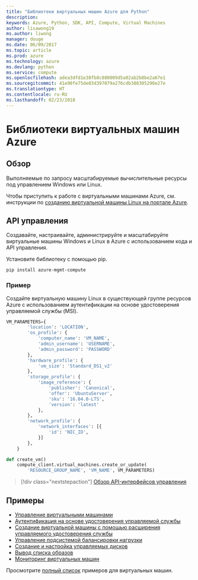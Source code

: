 ```yaml
---
title: "Библиотеки виртуальных машин Azure для Python"
description: 
keywords: Azure, Python, SDK, API, Compute, Virtual Machines
author: lisawong19
ms.author: liwong
manager: douge
ms.date: 06/09/2017
ms.topic: article
ms.prod: azure
ms.technology: azure
ms.devlang: python
ms.service: compute
ms.openlocfilehash: adea3dfd1e38fb8c880009d5a02ab2b8be2a67e1
ms.sourcegitcommit: 41e90fe75de03d397079a276cdb388305290e27e
ms.translationtype: HT
ms.contentlocale: ru-RU
ms.lasthandoff: 02/23/2018
---
```

# <a name="azure-virtual-machine-libraries"></a>Библиотеки виртуальных машин Azure

## <a name="overview"></a>Обзор

Выполняемые по запросу масштабируемые вычислительные ресурсы под управлением Windows или Linux.

Чтобы приступить к работе с виртуальными машинами Azure, см. инструкции по [созданию виртуальной машины Linux на портале Azure](/azure/virtual-machines/linux/quick-create-portal).

## <a name="management-api"></a>API управления

Создавайте, настраивайте, администрируйте и масштабируйте виртуальные машины Windows и Linux в Azure с использованием кода и API управления.

Установите библиотеку с помощью pip.

```bash
pip install azure-mgmt-compute 
```   

### <a name="example"></a>Пример

Создайте виртуальную машину Linux в существующей группе ресурсов Azure с использованием аутентификации на основе удостоверения управляемой службы (MSI).

```python
VM_PARAMETERS={
        'location': 'LOCATION',
        'os_profile': {
            'computer_name': 'VM_NAME',
            'admin_username': 'USERNAME',
            'admin_password': 'PASSWORD'
        },
        'hardware_profile': {
            'vm_size': 'Standard_DS1_v2'
        },
        'storage_profile': {
            'image_reference': {
                'publisher': 'Canonical',
                'offer': 'UbuntuServer',
                'sku': '16.04.0-LTS',
                'version': 'latest'
            },
        },
        'network_profile': {
            'network_interfaces': [{
                'id': 'NIC_ID',
            }]
        },
    }

def create_vm()
    compute_client.virtual_machines.create_or_update(
        'RESOURCE_GROUP_NAME', 'VM_NAME', VM_PARAMETERS)
```

> [!div class="nextstepaction"]
> [Обзор API-интерфейсов управления](/python/api/overview/azure/virtualmachines/management)

## <a name="samples"></a>Примеры

* [Управление виртуальными машинами][1]
* [Аутентификация на основе удостоверения управляемой службы][2]
* [Создание виртуальной машины с помощью расширения управляемого удостоверения службы][3]
* [Управление подсистемой балансировки нагрузки][4]
* [Создание и настройка управляемых дисков][5]
* [Вывод списка образов][6] 
* [Мониторинг виртуальных машин][7]

Просмотрите [полный список](https://azure.microsoft.com/resources/samples/?platform=python&term=virtual-machines) примеров для виртуальных машин.

[1]: https://azure.microsoft.com/resources/samples/virtual-machines-python-manage/
[2]: https://github.com/Azure-Samples/resource-manager-python-manage-resources-with-msi
[3]: https://github.com/Azure-Samples/compute-python-msi-vm
[4]: https://azure.microsoft.com/resources/samples/network-python-manage-loadbalancer
[5]: ../docs-ref-conceptual/python-sdk-azure-samples-managed-disks.md
[6]: ../docs-ref-conceptual/python-sdk-azure-samples-list-images.md
[7]: ../docs-ref-conceptual/python-sdk-azure-samples-monitor-vms.md